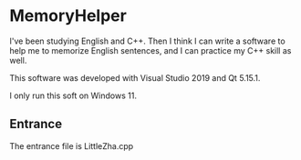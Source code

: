 # MemoryHelper
I've been studying English and C++. Then I think I can write a software to help me to memorize English sentences, and I can practice my C++ skill as well.

This software was developed with Visual Studio 2019 and Qt 5.15.1.

I only run this soft on Windows 11.

## Entrance
The entrance file is LittleZha.cpp
